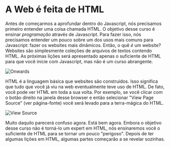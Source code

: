 # A Web é feita de HTML

Antes de começarmos a aprofundar dentro do Javascript, nós precisamos primeiro entender uma coisa chamada HTML. O objetivo desse curso é ensinar _programação_ através de Javascript. Para fazer isso, nós precisamos entender um pouco sobre um dos usos mais comuns para Javascript: fazer os websites mais dinâmicos. Entâo, o quê _é_ um website? Websites são simplesmente coleções de arquivos de textos contendo HTML. As próximas lições será apresentado apenas o suficiente de HTML para que você inicie com Javascript, mas não é um curso abrangente.

![Onwards](https://web-dev-readme-photos.s3.amazonaws.com/js/onwards.gif)

HTML é a linguagem básica que websites são construídos. Isso significa que tudo que você já viu na web eventualmente teve uso de HTML. De fato, você pode ver HTML em toda a sua volta. Por exemplo, se você clicar com o botão direito na janela desse browser e então selecionar "View Page Source" (ver página-fonte) você será levado para a terra-mágica do HTML.

![View Source](https://web-dev-readme-photos.s3.amazonaws.com/js/web-is-html-view-source.png)

Muito daquilo parecerá confuso agora. Está bem agora. Embora o objetivo desse curso não é torná-lo um expert em HTML, nós ensinaremos você o suficiente de HTML para se tornar um pouco "perigoso". Depois de ter algumas lições em HTML, algumas partes começarão a se revelar sozinhas.
